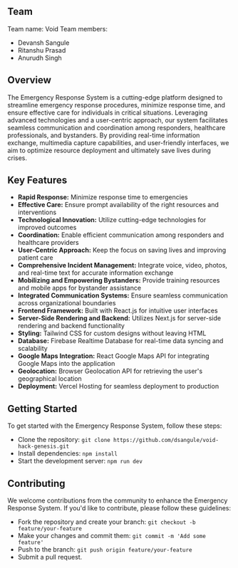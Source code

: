 
## Team
Team name: Void
Team members:
- Devansh Sangule
- Ritanshu Prasad
- Anurudh Singh

## Overview

The Emergency Response System is a cutting-edge platform designed to streamline emergency response procedures, minimize response time, and ensure effective care for individuals in critical situations. Leveraging advanced technologies and a user-centric approach, our system facilitates seamless communication and coordination among responders, healthcare professionals, and bystanders. By providing real-time information exchange, multimedia capture capabilities, and user-friendly interfaces, we aim to optimize resource deployment and ultimately save lives during crises.

## Key Features

- **Rapid Response:** Minimize response time to emergencies
- **Effective Care:** Ensure prompt availability of the right resources and interventions
- **Technological Innovation:** Utilize cutting-edge technologies for improved outcomes
- **Coordination:** Enable efficient communication among responders and healthcare providers
- **User-Centric Approach:** Keep the focus on saving lives and improving patient care
- **Comprehensive Incident Management:** Integrate voice, video, photos, and real-time text for accurate information exchange
- **Mobilizing and Empowering Bystanders:** Provide training resources and mobile apps for bystander assistance
- **Integrated Communication Systems:** Ensure seamless communication across organizational boundaries
- **Frontend Framework:** Built with React.js for intuitive user interfaces
- **Server-Side Rendering and Backend:** Utilizes Next.js for server-side rendering and backend functionality
- **Styling:** Tailwind CSS for custom designs without leaving HTML
- **Database:** Firebase Realtime Database for real-time data syncing and scalability
- **Google Maps Integration:** React Google Maps API for integrating Google Maps into the application
- **Geolocation:** Browser Geolocation API for retrieving the user's geographical location
- **Deployment:** Vercel Hosting for seamless deployment to production

## Getting Started

To get started with the Emergency Response System, follow these steps:

- Clone the repository: `git clone https://github.com/dsangule/void-hack-genesis.git`
- Install dependencies: `npm install`
- Start the development server: `npm run dev`

## Contributing

We welcome contributions from the community to enhance the Emergency Response System. If you'd like to contribute, please follow these guidelines:

- Fork the repository and create your branch: `git checkout -b feature/your-feature`
- Make your changes and commit them: `git commit -m 'Add some feature'`
- Push to the branch: `git push origin feature/your-feature`
- Submit a pull request.
